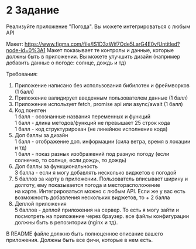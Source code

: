 # 2 Задание
Реализуйте приложение "Погода". Вы можете интегрироваться с любым API

Макет:
https://www.figma.com/file/IS1D3zWif7Ode5LarG4E0v/Untitled?node-id=0%3A1
Макет показывает те контролы и данные, которые должны быть в приложении. Вы можете 
улучшить дизайн (например добавить данные о погоде: солнце, дождь и тд)

Требования:
1. Приложение написано без использования бибилотек и фреймворков (1 балл)
2. Приложение валидирует введенным пользователем данные (1 балл)
3. Приложение использует fetch, promise api или async/await (1 балл)
4. Код понятен <br>
    1 балл - осознанные названия переменных и функций <br>
    1 балл - длина методов/функций не превышает 25 строк кода <br>
    1 балл - код структурирован (не линейное исполнение кода) <br>
5. Доп баллы за дизайн <br>
    1 балл - отображение доп. информации (сила ветра, время в локации и тд) <br>
    1 балл - показ разных изображений под разную погоду (если солнечно, то солнце, если дождь, то дождь) <br>
6. Доп баллы за функциональность <br>
    3 балла - если я могу добавлять несколько виджетов с погодой <br>
7. 5 баллов за карту в приложении. Пользователь вписывает ширину и долготу, ему показывается погода и месторасположение <br>
   на карте. Интегрироваться можно с любым API. Если же у вас есть возможность добавления нескольких виджетов, то + 2 балла
8. Деплой приложения <br>
    5 баллов - деплой приложения на сервер. То есть я могу зайти и посмотреть на приложение через браузер. 
               все файлы конфигурации должны быть в репозитории (nginx и тд). 

В README файле должно быть полноценное описание вашего приложения. Должны быть все фичи, которые в нем есть.
